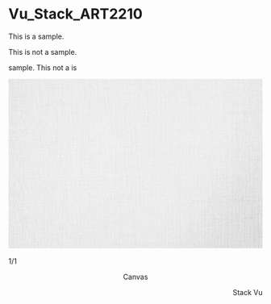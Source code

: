 # Vu_Stack_ART2210

This is a sample.

This is not a sample.

sample. This not a is

<div align=center>

![](https://github.com/TheOneAndOnlyStack/Vu_Stack_ART2210/raw/master/Image%20Folder/Canvas2.jpg)

<div align=left>

1/1

<div align=center>

Canvas

<div align=right>

Stack Vu